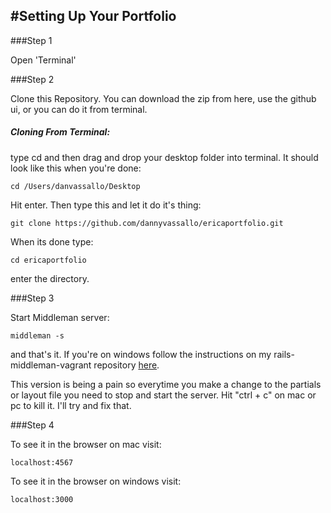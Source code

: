 #Setting Up Your Portfolio
--------------------------
###Step 1

Open 'Terminal'

###Step 2

Clone this Repository. You can download the zip from here, use the github ui, or you can do it from terminal.

##### Cloning From Terminal:

type cd and then drag and drop your desktop folder into terminal. It should look like this when you're done:
```terminal
cd /Users/danvassallo/Desktop
```
Hit enter. Then type this and let it do it's thing:
```terminal
git clone https://github.com/dannyvassallo/ericaportfolio.git
```
When its done type:
```terminal
cd ericaportfolio
```
enter the directory.

###Step 3

Start Middleman server:
```
middleman -s
```

and that's it. If you're on windows follow the instructions on my rails-middleman-vagrant repository [here](https://github.com/dannyvassallo/rails-middleman-vagrant).

This version is being a pain so everytime you make a change to the partials or layout file you need to stop and start the server. Hit "ctrl + c" on mac or pc to kill it. I'll try and fix that.

###Step 4

To see it in the browser on mac visit:
```
localhost:4567
```

To see it in the browser on windows visit:
```
localhost:3000
```